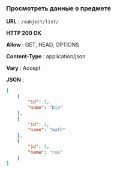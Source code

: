 ### Просмотреть данные о предмете 

**URL** : `/subject/list/`

**HTTP 200 OK**

**Allow** : GET, HEAD, OPTIONS

**Content-Type** : application/json

**Vary** : Accept

**JSON** :
```json
[
    {
        "id": 1,
        "name": "bio"
    },
    {
        "id": 2,
        "name": "math"
    },
    {
        "id": 3,
        "name": "rus"
    }
]
```